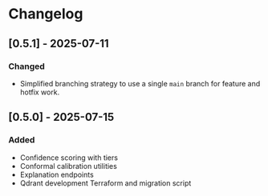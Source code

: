 # Changelog

## [0.5.1] - 2025-07-11
### Changed
- Simplified branching strategy to use a single `main` branch for feature and hotfix work.

## [0.5.0] - 2025-07-15
### Added
- Confidence scoring with tiers
- Conformal calibration utilities
- Explanation endpoints
- Qdrant development Terraform and migration script
